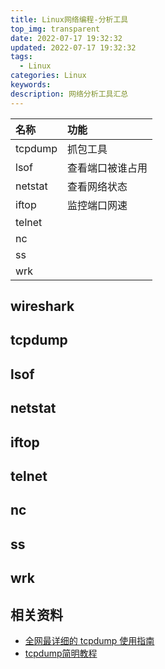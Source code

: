 ```yaml
---
title: Linux网络编程-分析工具
top_img: transparent
date: 2022-07-17 19:32:32
updated: 2022-07-17 19:32:32
tags:
  - Linux
categories: Linux
keywords:
description: 网络分析工具汇总
---
```


| 名称 | 功能 |
|:----|:----|
| tcpdump |  抓包工具 |
| lsof | 查看端口被谁占用 |
| netstat | 查看网络状态 |
| iftop | 监控端口网速 |
| telnet |  |
| nc |  |
| ss |  |
| wrk |  |

## wireshark

## tcpdump

## lsof

## netstat

## iftop

## telnet

## nc

## ss

## wrk

## 相关资料

- [全网最详细的 tcpdump 使用指南](https://www.cnblogs.com/wongbingming/p/13212306.html)
- [tcpdump简明教程](https://github.com/mylxsw/growing-up/blob/master/doc/tcpdump%E7%AE%80%E6%98%8E%E6%95%99%E7%A8%8B.md)
